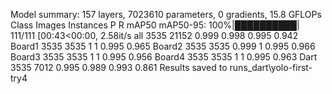 Model summary: 157 layers, 7023610 parameters, 0 gradients, 15.8 GFLOPs
                 Class     Images  Instances          P          R      mAP50   mAP50-95: 100%|██████████| 111/111 [00:43<00:00,  2.58it/s
                   all       3535      21152      0.999      0.998      0.995      0.942
                Board1       3535       3535          1          1      0.995      0.965
                Board2       3535       3535      0.999          1      0.995      0.966
                Board3       3535       3535          1          1      0.995      0.956
                Board4       3535       3535          1          1      0.995      0.963
                  Dart       3535       7012      0.995      0.989      0.993      0.861
Results saved to runs_dart\yolo-first-try4
